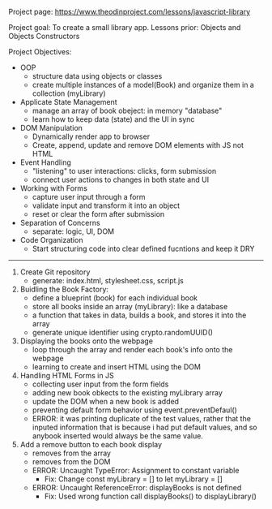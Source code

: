 Project page: https://www.theodinproject.com/lessons/javascript-library

Project goal: To create a small library app. 
Lessons prior: Objects and Objects Constructors

Project Objectives:
- OOP
    - structure data using objects or classes
    - create multiple instances of a model(Book) and organize them in a collection (myLibrary)
- Applicate State Management
    - manage an array of book obeject: in memory "database"
    - learn how to keep data (state) and the UI in sync
- DOM Manipulation
    - Dynamically render app to browser
    - Create, append, update and remove DOM elements with JS not HTML
- Event Handling 
    - "listening" to user interactions: clicks, form submission
    - connect user actions to changes in both state and UI
- Working with Forms
    - capture user input through a form
    - validate input and transform it into an object
    - reset or clear the form after submission
- Separation of Concerns
    - separate: logic, UI, DOM
- Code Organization
    - Start structuring code into clear defined fucntions and keep it DRY

--------------------------------------

1. Create Git repository
    - generate: index.html, stylesheet.css, script.js
2. Buidling the Book Factory:
    - define a blueprint (book) for each individual book
    - store all books inside an array (myLibrary): like a database
    - a function that takes in data, builds a book, and stores it into the array
    - generate unique identifier using crypto.randomUUID()
3. Displaying the books onto the webpage
    - loop through the array and render each book's info onto the webpage
    - learning to create and insert HTML using the DOM
4. Handling HTML Forms in JS
    - collecting user input from the form fields
    - adding new book obkects to the existing myLibrary array
    - update the DOM when a new book is added
    - preventing default form behavior using event.preventDefaul()
    - ERROR: it was printing duplicate of the test values, rather that the inputed information that is because i had put default values, and so anybook inserted would always be the same value. 
5. Add a remove button to each book display
    - removes from the array
    - removes from the DOM
    - ERROR: Uncaught TypeError: Assignment to constant variable
        - Fix: Change const myLibrary = [] to let myLibrary = []
    - ERROR: Uncaught ReferenceError: displayBooks is not defined
        - Fix: Used wrong function call displayBooks() to displayLibrary()